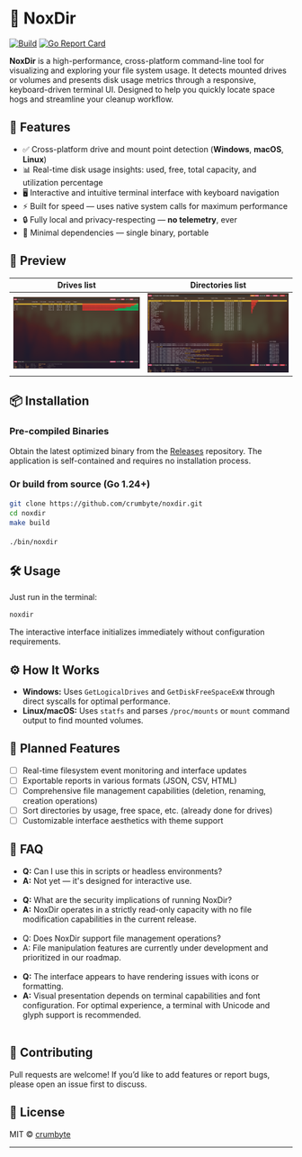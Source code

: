 # 🧹 NoxDir
[![Build](https://github.com/crumbyte/noxdir/actions/workflows/build.yml/badge.svg)](https://github.com/crumbyte/noxdir/actions/workflows/build.yml)
[![Go Report Card](https://goreportcard.com/badge/github.com/crumbyte/noxdir)](https://goreportcard.com/report/github.com/crumbyte/noxdir)

**NoxDir** is a high-performance, cross-platform command-line tool for
visualizing and exploring your file system usage. It detects mounted drives or
volumes and presents disk usage metrics through a responsive, keyboard-driven
terminal UI. Designed to help you quickly locate space hogs and streamline your
cleanup workflow.

## 🚀 Features

- ✅ Cross-platform drive and mount point detection (**Windows**, **macOS**, **Linux**)
- 📊 Real-time disk usage insights: used, free, total capacity, and utilization
  percentage
- 🖥️ Interactive and intuitive terminal interface with keyboard navigation
- ⚡ Built for speed — uses native system calls for maximum performance
- 🔒 Fully local and privacy-respecting — **no telemetry**, ever
- 🧰 Minimal dependencies — single binary, portable

## 📸 Preview

Drives list             |  Directories list
:-------------------------:|:-------------------------:
![The San Juan Mountains are beautiful!](/img/drives.png "drives list")  |  ![The San Juan Mountains are beautiful!](/img/dirs.png "directories list")

## 📦 Installation

### Pre-compiled Binaries

Obtain the latest optimized binary from
the [Releases](https://github.com/crumbyte/noxdir/releases) repository. The
application is self-contained and requires no installation process.

### Or build from source (Go 1.24+)

```bash
git clone https://github.com/crumbyte/noxdir.git
cd noxdir
make build

./bin/noxdir
```

## 🛠 Usage

Just run in the terminal:

```bash
noxdir
```

The interactive interface initializes immediately without configuration requirements.

## ⚙️ How It Works

- **Windows:** Uses `GetLogicalDrives` and `GetDiskFreeSpaceExW` through direct
  syscalls for optimal performance.
- **Linux/macOS:** Uses `statfs` and parses `/proc/mounts` or `mount` command
  output to find mounted volumes.

## 🧩 Planned Features

- [ ] Real-time filesystem event monitoring and interface updates
- [ ] Exportable reports in various formats (JSON, CSV, HTML)
- [ ] Comprehensive file management capabilities (deletion, renaming, creation operations)
- [ ] Sort directories by usage, free space, etc. (already done for
  drives)
- [ ] Customizable interface aesthetics with theme support

## 🙋 FAQ

- **Q:** Can I use this in scripts or headless environments?
- **A:** Not yet — it's designed for interactive use.
  <br><br>
- **Q:** What are the security implications of running NoxDir?
- **A:** NoxDir operates in a strictly read-only capacity with no file
  modification capabilities in the current release.
  <br><br>
- Q: Does NoxDir support file management operations?
- A: File manipulation features are currently under development and prioritized
  in our roadmap.
  <br><br>
- **Q:** The interface appears to have rendering issues with icons or
  formatting.
- **A:** Visual presentation depends on terminal capabilities and font
  configuration. For optimal experience, a terminal with Unicode and glyph
  support is recommended.
  <br><br>

## 🧪 Contributing

Pull requests are welcome! If you’d like to add features or report bugs, please
open an issue first to discuss.

## 📝 License

MIT © [crumbyte](https://github.com/crumbyte)

---
